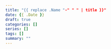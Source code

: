 ```yaml
---
title: "{{ replace .Name "-" " " | title }}"
date: {{ .Date }}
draft: true
categories: []
series: []
tags: []
summary: ""
---
```


